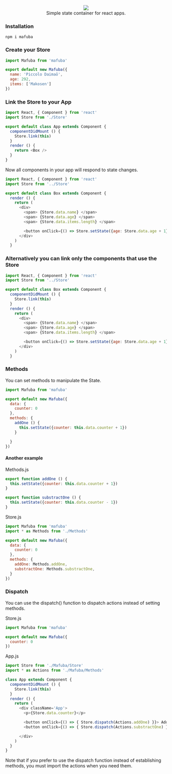 <p align="center"> 
<img src="https://i.imgur.com/FdNnX0r.png"><br />
Simple state container for react apps.
</p>

### Installation
```
npm i mafuba
```

### Create your Store
``` javascript
import Mafuba from 'mafuba'

export default new Mafuba({
  name: 'Piccolo Daimaō',
  age: 292,
  items: ['Makosen']
})
```

### Link the Store to your App
``` javascript
import React, { Component } from 'react'
import Store from './Store'

export default class App extends Component {
  componentDidMount () {
    Store.link(this)
  }
  render () {
    return <Box />
  }
}
```
Now all components in your app will respond to state changes.

``` javascript
import React, { Component } from 'react'
import Store from '../Store'

export default class Box extends Component {
  render () {
    return (
      <div>
        <span> {Store.data.name} </span>
        <span> {Store.data.age} </span>
        <span> {Store.data.items.length} </span>

        <button onClick={() => Store.setState({age: Store.data.age + 1})}>Add one</button>
      </div>
    )
  }
```
### Alternatively you can link only the components that use the Store
``` javascript
import React, { Component } from 'react'
import Store from '../Store'

export default class Box extends Component {
  componentDidMount () {
    Store.link(this)
  }
  render () {
    return (
      <div>
        <span> {Store.data.name} </span>
        <span> {Store.data.age} </span>
        <span> {Store.data.items.length} </span>

        <button onClick={() => Store.setState({age: Store.data.age + 1})}>Add one</button>
      </div>
    )
  }
```

### Methods
You can set methods to manipulate the State.
```javascript
import Mafuba from 'mafuba'

export default new Mafuba({
  data: {
    counter: 0
  },
  methods: {
    addOne () {
      this.setState({counter: this.data.counter + 1})
    }

  }
})

```
#### Another example
Methods.js
``` javascript
export function addOne () {
  this.setState({counter: this.data.counter + 1})
}

export function substractOne () {
  this.setState({counter: this.data.counter - 1})
}
```
Store.js
``` javascript
import Mafuba from 'mafuba'
import * as Methods from './Methods'

export default new Mafuba({
  data: {
    counter: 0
  },
  methods: {
    addOne: Methods.addOne,
    substractOne: Methods.substractOne,
  }
})
```

### Dispatch
You can use the dispatch() function to dispatch actions instead of setting methods.

Store.js
```javascript
import Mafuba from 'mafuba'

export default new Mafuba({
  counter: 0
})
```
App.js
```javascript
import Store from './Mafuba/Store'
import * as Actions from './Mafuba/Methods'

class App extends Component {
  componentDidMount () {
    Store.link(this)
  }
  render () {
    return (
      <div className='App'>
        <p>{Store.data.counter}</p>

        <button onClick={() => { Store.dispatch(Actions.addOne) }}> Add one </button>
        <button onClick={() => { Store.dispatch(Actions.substractOne) }}> Substract one </button>

      </div>
    )
  }
}
```
Note that if you prefer to use the dispatch function instead of establishing methods, you must import the actions when you need them.
